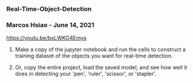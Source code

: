 ### Real-Time-Object-Detection
### Marcos Hsiao - June 14, 2021

https://youtu.be/bxLWKO4Emys

1. Make a copy of the jupyter notebook and run the cells to construct a training dataset of the objects you want for real-time detection.

2. Or, copy the entire project, load the saved model, and see how well it does in detecting your 'pen', 'ruler', 'scissor', or 'stapler'.
